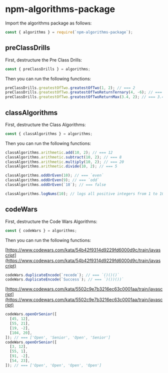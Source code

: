 # npm-algorithms-package

Import the algorithms package as follows:

```js
const { algorithms } = require(`npm-algorithms-package`);
```

## preClassDrills

First, destructure the Pre Class Drills:

```js
const { preClassDrills } = algorithms;
```

Then you can run the following functions:

```js
preClassDrills.greatestOfTwo.greatestOfTwo(1, 2); // === 2
preClassDrills.greatestOfTwo.greatestOfTwoReturnTernary(4, -6); // === 4
preClassDrills.greatestOfTwo.greatestOfTwoReturnMax(3.4, 2); // === 3.4
```

## classAlgorithms

First, destructure the Class Algorithms:

```js
const { classAlgorithms } = algorithms;
```

Then you can run the following functions:

```js
classAlgorithms.arithmetic.add(10, 2); // === 12
classAlgorithms.arithmetic.subtract(10, 2); // === 8
classAlgorithms.arithmetic.multiply(10, 2); // === 20
classAlgorithms.arithmetic.divide(10, 2); // === 5
```

```js
classAlgorithms.oddOrEven(10); // === `even`
classAlgorithms.oddOrEven(9); // === `odd`
classAlgorithms.oddOrEven(`10`); // === false
```

```js
classAlgorithms.logNums(10); // logs all positive integers from 1 to 10
```

## codeWars

First, destructure the Code Wars Algorithms:

```js
const { codeWars } = algorithms;
```

Then you can run the following functions:

[https://www.codewars.com/kata/54b42f9314d9229fd6000d9c/train/javascript](https://www.codewars.com/kata/54b42f9314d9229fd6000d9c/train/javascript)

```js
codeWars.duplicateEncode(`recede`); // === `()()()`
codeWars.duplicateEncode(`Success`); // === `)())())`
```

[https://www.codewars.com/kata/5502c9e7b3216ec63c0001aa/train/javascript](https://www.codewars.com/kata/5502c9e7b3216ec63c0001aa/train/javascript)

```js
codeWars.openOrSenior([
  [45, 12],
  [55, 21],
  [19, -2],
  [104, 20],
]); // === ['Open', 'Senior', 'Open', 'Senior']
codeWars.openOrSenior([
  [3, 12],
  [55, 1],
  [91, -2],
  [54, 23],
]); // === ['Open', 'Open', 'Open', 'Open']
```
